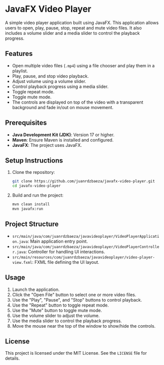 # JavaFX Video Player

A simple video player application built using JavaFX. This application allows users to open, play, pause, stop, repeat and mute video files. It also includes a volume slider and a media slider to control the playback progress.

## Features

-   Open multiple video files (`.mp4`) using a file chooser and play them in a playlist.
-   Play, pause, and stop video playback.
-   Adjust volume using a volume slider.
-   Control playback progress using a media slider.
-   Toggle repeat mode.
-   Toggle mute mode.
-   The controls are displayed on top of the video with a transparent background and fade in/out on mouse movement.

## Prerequisites

-   **Java Development Kit (JDK)**: Version 17 or higher.
-   **Maven**: Ensure Maven is installed and configured.
-   **JavaFX**: The project uses JavaFX.

## Setup Instructions

1.  Clone the repository:

    ```bash
    git clone https://github.com/juanrdzbaeza/javafx-video-player.git
    cd javafx-video-player
    ```
2.  Build and run the project:

    ```bash
    mvn clean install
    mvn javafx:run
    ```

## Project Structure

-   `src/main/java/com/juanrdzbaeza/javavideoplayer/VideoPlayerApplication.java`: Main application entry point.
-   `src/main/java/com/juanrdzbaeza/javavideoplayer/VideoPlayerController.java`: Controller for handling UI interactions.
-   `src/main/resources/com/juanrdzbaeza/javavideoplayer/video-player-view.fxml`: FXML file defining the UI layout.

## Usage

1.  Launch the application.
2.  Click the "Open File" button to select one or more video files.
3.  Use the "Play", "Pause", and "Stop" buttons to control playback.
4.  Use the "Repeat" button to toggle repeat mode.
5.  Use the "Mute" button to toggle mute mode.
6.  Use the volume slider to adjust the volume.
7.  Use the media slider to control the playback progress.
8.  Move the mouse near the top of the window to show/hide the controls.

## License

This project is licensed under the MIT License. See the `LICENSE` file for details.
